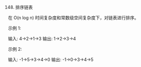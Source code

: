148. 排序链表

在 O(n log n) 时间复杂度和常数级空间复杂度下，对链表进行排序。

示例 1:

输入: 4->2->1->3
输出: 1->2->3->4

示例 2:

输入: -1->5->3->4->0
输出: -1->0->3->4->5


